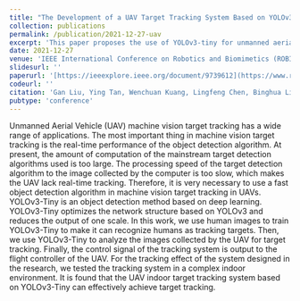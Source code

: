 ```yaml
---
title: "The Development of a UAV Target Tracking System Based on YOLOv3-Tiny Object Detection Algorithm"
collection: publications
permalink: /publication/2021-12-27-uav
excerpt: 'This paper proposes the use of YOLOv3-tiny for unmanned aerial vehicle control.'
date: 2021-12-27
venue: 'IEEE International Conference on Robotics and Biomimetics (ROBIO 2021)'
slidesurl: ''
paperurl: '[https://ieeexplore.ieee.org/document/9739612](https://www.researchgate.net/publication/354327264_Component-mixing_Strategy_A_Decomposition-based_Data_Augmentation_Algorithm_for_Motor_Imagery_Signals)'
codeurl: ''
citation: 'Gan Liu, Ying Tan, Wenchuan Kuang, Lingfeng Chen, Binghua Li, Feng Duan, Chi Zhu. The Development of a UAV Target Tracking System Based on YOLOv3-Tiny Object Detection Algorithm. 2021 IEEE International Conference on Robotics and Biomimetics (ROBIO 2021). IEEE, 2021: 1636-1641.'
pubtype: 'conference'
---
```


Unmanned Aerial Vehicle (UAV) machine vision target tracking has a wide range of applications. The most important thing in machine vision target tracking is the real-time performance of the object detection algorithm. At present, the amount of computation of the mainstream target detection algorithms used is too large. The processing speed of the target detection algorithm to the image collected by the computer is too slow, which makes the UAV lack real-time tracking. Therefore, it is very necessary to use a fast object detection algorithm in machine vision target tracking in UAVs. YOLOv3-Tiny is an object detection method based on deep learning. YOLOv3-Tiny optimizes the network structure based on YOLOv3 and reduces the output of one scale. In this work, we use human images to train YOLOv3-Tiny to make it can recognize humans as tracking targets. Then, we use YOLOv3-Tiny to analyze the images collected by the UAV for target tracking. Finally, the control signal of the tracking system is output to the flight controller of the UAV. For the tracking effect of the system designed in the research, we tested the tracking system in a complex indoor environment. It is found that the UAV indoor target tracking system based on YOLOv3-Tiny can effectively achieve target tracking.
